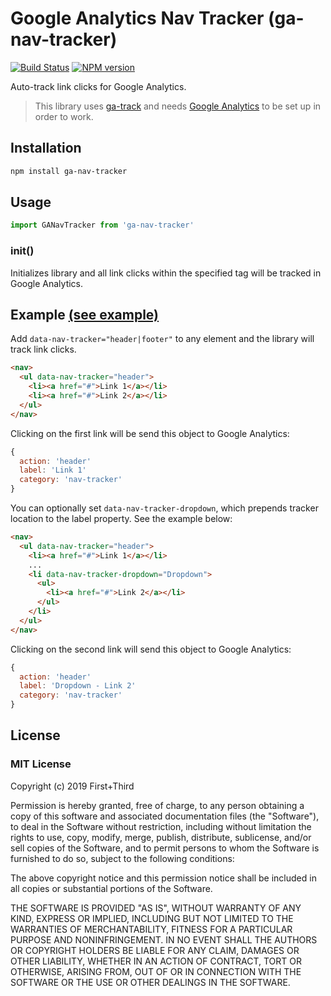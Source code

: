 # Google Analytics Nav Tracker (ga-nav-tracker)

[![Build Status](https://travis-ci.org/firstandthird/ga-nav-tracker.svg?branch=master)](https://travis-ci.org/firstandthird/ga-nav-tracker)
<span class="ga-nav-tracker-npmversion"><a href="https://npmjs.org/package/ga-nav-tracker" title="View this project on NPM"><img src="https://img.shields.io/npm/v/ga-nav-tracker.svg" alt="NPM version" /></a></span>

Auto-track link clicks for Google Analytics.

> This library uses [ga-track](https://github.com/firstandthird/ga-track) and needs [Google Analytics](https://developers.google.com/analytics/devguides/collection/analyticsjs/) to be set up in order to work.

## Installation
```sh
npm install ga-nav-tracker
```

## Usage
```js
import GANavTracker from 'ga-nav-tracker'
```

### init()
Initializes library and all link clicks within the specified tag will be tracked in Google Analytics.

## Example [(see example)](example/index.html)
Add `data-nav-tracker="header|footer"` to any element and the library will track link clicks.
```html
<nav>
  <ul data-nav-tracker="header">
    <li><a href="#">Link 1</a></li>
    <li><a href="#">Link 2</a></li>
  </ul>
</nav>
```

Clicking on the first link will be send this object to Google Analytics:
```js
{
  action: 'header'
  label: 'Link 1'
  category: 'nav-tracker'
}
```

You can optionally set `data-nav-tracker-dropdown`, which prepends tracker location to the label property. See the example below:
```html
<nav>
  <ul data-nav-tracker="header">
    <li><a href="#">Link 1</a></li>
    ...
    <li data-nav-tracker-dropdown="Dropdown">
      <ul>
        <li><a href="#">Link 2</a></li>
      </ul>
    </li>
  </ul>
</nav>
```

Clicking on the second link will send this object to Google Analytics:
```js
{
  action: 'header'
  label: 'Dropdown - Link 2'
  category: 'nav-tracker'
}
```

## License

### MIT License

Copyright (c) 2019 First+Third

Permission is hereby granted, free of charge, to any person obtaining a copy
of this software and associated documentation files (the "Software"), to deal
in the Software without restriction, including without limitation the rights
to use, copy, modify, merge, publish, distribute, sublicense, and/or sell
copies of the Software, and to permit persons to whom the Software is
furnished to do so, subject to the following conditions:

The above copyright notice and this permission notice shall be included in all
copies or substantial portions of the Software.

THE SOFTWARE IS PROVIDED "AS IS", WITHOUT WARRANTY OF ANY KIND, EXPRESS OR
IMPLIED, INCLUDING BUT NOT LIMITED TO THE WARRANTIES OF MERCHANTABILITY,
FITNESS FOR A PARTICULAR PURPOSE AND NONINFRINGEMENT. IN NO EVENT SHALL THE
AUTHORS OR COPYRIGHT HOLDERS BE LIABLE FOR ANY CLAIM, DAMAGES OR OTHER
LIABILITY, WHETHER IN AN ACTION OF CONTRACT, TORT OR OTHERWISE, ARISING FROM,
OUT OF OR IN CONNECTION WITH THE SOFTWARE OR THE USE OR OTHER DEALINGS IN THE
SOFTWARE.
